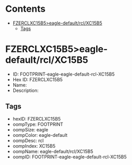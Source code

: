 



Contents
========

* [FZERCLXC15B5>eagle-default/rcl/XC15B5](#fzerclxc15b5eagle-defaultrclxc15b5)
	* [Tags](#tags)

# FZERCLXC15B5>eagle-default/rcl/XC15B5

- ID: FOOTPRINT-eagle-eagle-default-rcl-XC15B5
- Hex ID: FZERCLXC15B5
- Name: 
- Description: 

## Tags

- hexID: FZERCLXC15B5
- oompType: FOOTPRINT
- oompSize: eagle
- oompColor: eagle-default
- oompDesc: rcl
- oompIndex: XC15B5
- oompName: eagle-default/rcl/XC15B5
- oompID: FOOTPRINT-eagle-eagle-default-rcl-XC15B5
